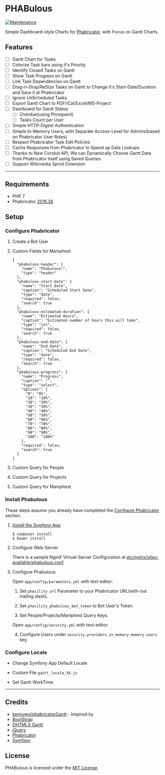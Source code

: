 PHABulous
=========
[![Maintenance](https://img.shields.io/maintenance/no/2016.svg)](https://github.com/slashsBin/phabulous)

Simple Dashboard-style Charts for [Phabricator](https://www.phacility.com/phabricator/), with Focus on Gantt Charts.

Features
--------

- [ ] Gantt Chart for Tasks
- [ ] Colorize Task bars using it's Priority
- [ ] Identify Closed Tasks on Gantt
- [ ] Show Task Progress on Gantt
- [ ] Link Task Dependencies on Gantt
- [ ] Drag-n-Drop/ReSize Tasks on Gantt to Change it's Start-Date/Duration and Save it at Phabricator
- [ ] Ignore UnScheduled Tasks
- [ ] Export Gantt Chart to PDF/iCal/Excel/MS-Project
- [ ] Dashboard for Gantt Status:
    - [ ] Overdue(using Phrequent)
    - [ ] Tasks Count per User
- [ ] Simple HTTP-Digest Authentication
- [ ] Simple In-Memory Users, with Separate Access-Level for Admins(based on Phabricator User Roles)
- [ ] Respect Phabricator Task Edit Policies
- [ ] Cache Responses from Phabricator to Speed up Data Lookups
- [ ] Thanks to New Conduit API, We can Dynamically Choose Gantt Data from Phabricator itself using Saved Queries
- [ ] Support Wikimedia Sprint Extension

* * *

Requirements
------------

- PHP 7
- Phabricator [2016.36](https://secure.phabricator.com/w/changelog/2016.36/)

Setup
-----

### Configure Phabricator

1. Create a Bot User

2. Custom Fields for Maniphest

    ```
    {
      "phabulous-header": {
        "name": "Phabulous!",
        "type": "header"
      },
      "phabulous-start-date": {
        "name": "Start Date",
        "caption": "Scheduled Start Date",
        "type": "date",
        "required": false,
        "search": true
      },
      "phabulous-estimated-duration": {
        "name": "Estimated Hours",
        "caption": "Estimated number of hours this will take",
        "type": "int",
        "required": false,
        "search": true
      },
      "phabulous-end-date": {
        "name": "End Date",
        "caption": "Scheduled End Date",
        "type": "date",
        "required": false,
        "search": true
      },
      "phabulous-progress": {
        "name": "Progress",
        "caption": "",
        "type": "select",
        "options": {
          "0": "0%",
          "10": "10%",
          "20": "20%",
          "30": "30%",
          "40": "40%",
          "50": "50%",
          "60": "60%",
          "70": "70%",
          "80": "80%",
          "90": "90%",
          "100": "100%"
        },
        "required": false,
        "search": true
      }
    }
    ```

3. Custom Query for People

4. Custom Query for Projects

5. Custom Query for Maniphest

### Install Phabulous

These steps assume you already have completed the [Configure Phabricator](#configure-phabricator) section.

1. [Install the Symfony App](https://symfony.com/doc/current/setup.html#installing-an-existing-symfony-application)

    ```
    $ composer install
    $ bower install
    ```
2. Configure Web-Server

    There is a sample NginX Virtual-Server Configuration at [etc/nginx/sites-available/phabulous.conf](etc/nginx/sites-available/phabulous.conf).

3. Configure Phabulous:

    Open `app/config/parameters.yml` with text-editor:
    
    1. Set `phacility_url` Parameter to your Phabricator URL(with-out trailing slash).
    
    2. Set `phacility_phabulous_bot_token` to Bot User's Token.
    
    3. Set People/Projects/Maniphest Query Keys.
    
    Open `app/config/security.yml` with text-editor:
    
    4. Configure Users under `security.providers.in_memory.memory.users` key.

### Configure Locale

- Change Symfony App Default Locale

- Custom File `gantt_locale_XX.js`

- Set Gantt WorkTime

* * *

Credits
-------

- [kennyeni/phabricatorGantt](https://github.com/kennyeni/phabricatorGantt) - Inspired by
- [BootStrap](https://getbootstrap.com/)
- [DHTMLX Gantt](http://dhtmlx.com/docs/products/dhtmlxGantt/)
- [jQuery](https://jquery.com/)
- [Phabricator](https://www.phacility.com/phabricator/)
- [Symfony](https://symfony.com/)

License
-------
PHABulous is licensed under the [MIT License](http://slashsbin.mit-license.org/).

